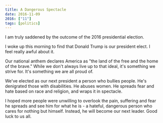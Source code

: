 ```yaml
---
title: A Dangerous Spectacle
date: 2016-11-09
2016: ["11"]
tags: [politics]
---
```


I am truly saddened by the outcome of the 2016 presidential election.
<!--more-->

I woke up this morning to find that Donald Trump is our president elect. I feel really awful about it.

Our national anthem declares America as "the land of the free and the home of the brave." While we don't always live up to that ideal, it's something we strive for. It's something we are all proud of.

We've elected as our next president a person who bullies people. He's denigrated those with disabilities. He abuses women. He spreads fear and hate based on race and religion, and wraps it in spectacle.

I hoped more people were unwilling to overlook the pain, suffering and fear he spreads and see him for what he is - a hateful, dangerous person who cares for nothing but himself. Instead, he will become our next leader. Good luck to us all.
